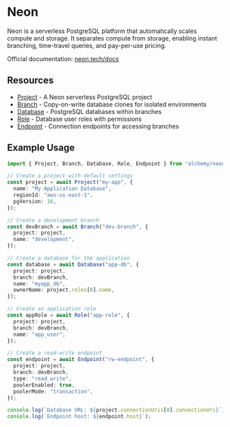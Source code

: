# Neon

Neon is a serverless PostgreSQL platform that automatically scales compute and storage. It separates compute from storage, enabling instant branching, time-travel queries, and pay-per-use pricing.

Official documentation: [neon.tech/docs](https://neon.tech/docs)

## Resources

- [Project](../../../docs/providers/neon/project.md) - A Neon serverless PostgreSQL project
- [Branch](./branch.md) - Copy-on-write database clones for isolated environments
- [Database](./database.md) - PostgreSQL databases within branches
- [Role](./role.md) - Database user roles with permissions
- [Endpoint](./endpoint.md) - Connection endpoints for accessing branches

## Example Usage

```ts
import { Project, Branch, Database, Role, Endpoint } from "alchemy/neon";

// Create a project with default settings
const project = await Project("my-app", {
  name: "My Application Database",
  regionId: "aws-us-east-1",
  pgVersion: 16,
});

// Create a development branch
const devBranch = await Branch("dev-branch", {
  project: project,
  name: "development",
});

// Create a database for the application
const database = await Database("app-db", {
  project: project,
  branch: devBranch,
  name: "myapp_db",
  ownerName: project.roles[0].name,
});

// Create an application role
const appRole = await Role("app-role", {
  project: project,
  branch: devBranch,
  name: "app_user",
});

// Create a read-write endpoint
const endpoint = await Endpoint("rw-endpoint", {
  project: project,
  branch: devBranch,
  type: "read_write",
  poolerEnabled: true,
  poolerMode: "transaction",
});

console.log(`Database URL: ${project.connectionUris[0].connectionUri}`);
console.log(`Endpoint host: ${endpoint.host}`);
```